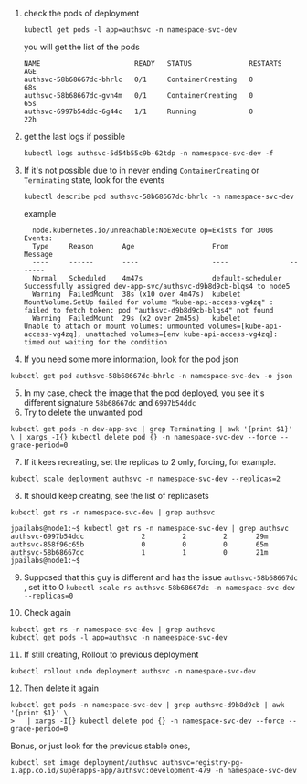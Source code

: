 1. check the pods of deployment

    `kubectl get pods -l app=authsvc -n namespace-svc-dev`

    you will get the list of the pods

    ```
    NAME                       READY   STATUS              RESTARTS   AGE
    authsvc-58b68667dc-bhrlc   0/1     ContainerCreating   0          68s
    authsvc-58b68667dc-gvn4m   0/1     ContainerCreating   0          65s
    authsvc-6997b54ddc-6g44c   1/1     Running             0          22h
    ```

2. get the last logs if possible

   `kubectl logs authsvc-5d54b55c9b-62tdp -n namespace-svc-dev -f`

3. If it's not possible due to in never ending `ContainerCreating` or `Terminating` state, look for the events 

   `kubectl describe pod authsvc-58b68667dc-bhrlc -n namespace-svc-dev`

    example

    ```
      node.kubernetes.io/unreachable:NoExecute op=Exists for 300s
    Events:
      Type     Reason       Age                   From               Message
      ----     ------       ----                  ----               -------
      Normal   Scheduled    4m47s                 default-scheduler  Successfully assigned dev-app-svc/authsvc-d9b8d9cb-blqs4 to node5
      Warning  FailedMount  38s (x10 over 4m47s)  kubelet            MountVolume.SetUp failed for volume "kube-api-access-vg4zq" : failed to fetch token: pod "authsvc-d9b8d9cb-blqs4" not found
      Warning  FailedMount  29s (x2 over 2m45s)   kubelet            Unable to attach or mount volumes: unmounted volumes=[kube-api-access-vg4zq], unattached volumes=[env kube-api-access-vg4zq]: timed out waiting for the condition
    ```

4. If you need some more information, look for the pod json 

  `kubectl get pod authsvc-58b68667dc-bhrlc -n namespace-svc-dev -o json`

5. In my case, check the image that the pod deployed, you see it's different signature `58b68667dc` and `6997b54ddc`  
6. Try to delete the unwanted pod

`kubectl get pods -n dev-app-svc | grep Terminating | awk '{print $1}' \
  | xargs -I{} kubectl delete pod {} -n namespace-svc-dev --force --grace-period=0`  

7. If it kees recreating, set the replicas to 2 only, forcing, for example.

  `kubectl scale deployment authsvc -n namespace-svc-dev --replicas=2`  


8.  It should keep creating, see the list of replicasets

`kubectl get rs -n namespace-svc-dev | grep authsvc`


```
jpailabs@node1:~$ kubectl get rs -n namespace-svc-dev | grep authsvc
authsvc-6997b54ddc              2         2         2       29m
authsvc-858f96c65b              0         0         0       65m
authsvc-58b68667dc              1         1         0       21m
jpailabs@node1:~$
```

9. Supposed that this guy is different and has the issue `authsvc-58b68667dc  `, set it to 0
  `kubectl scale rs authsvc-58b68667dc -n namespace-svc-dev --replicas=0`

10. Check again

```
kubectl get rs -n namespace-svc-dev | grep authsvc
kubectl get pods -l app=authsvc -n nameespace-svc-dev
```

11. If still creating, Rollout to previous deployment  

```
kubectl rollout undo deployment authsvc -n namespace-svc-dev
```


12. Then delete it again

```
kubectl get pods -n namespace-svc-dev | grep authsvc-d9b8d9cb | awk '{print $1}' \
>   | xargs -I{} kubectl delete pod {} -n namespace-svc-dev --force --grace-period=0
```

Bonus, or just look for the previous stable ones, 

```
kubectl set image deployment/authsvc authsvc=registry-pg-1.app.co.id/superapps-app/authsvc:development-479 -n namespace-svc-dev
```
